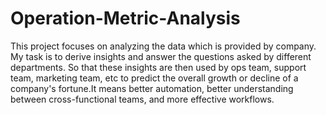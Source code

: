 # Operation-Metric-Analysis
This project focuses on analyzing the data which is provided by company. My task is to derive insights and answer the questions asked by different departments. So that these insights are then used by ops team, support team, marketing team, etc to predict the overall growth or decline of a company's fortune.It means better automation, better understanding between cross-functional teams, and more effective workflows.
